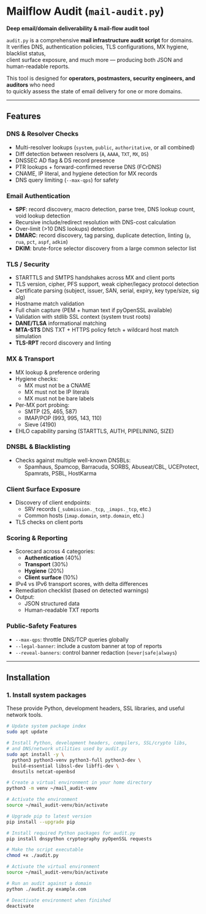 # Mailflow Audit (`mail-audit.py`)

**Deep email/domain deliverability & mail-flow audit tool**

`audit.py` is a comprehensive **mail infrastructure audit script** for domains.  
It verifies DNS, authentication policies, TLS configurations, MX hygiene, blacklist status,  
client surface exposure, and much more — producing both JSON and human-readable reports.

This tool is designed for **operators, postmasters, security engineers, and auditors** who need  
to quickly assess the state of email delivery for one or more domains.

---

## Features

### DNS & Resolver Checks
- Multi-resolver lookups (`system`, `public`, `authoritative`, or all combined)
- Diff detection between resolvers (`A`, `AAAA`, `TXT`, `MX`, `DS`)
- DNSSEC AD flag & DS record presence
- PTR lookups + forward-confirmed reverse DNS (FCrDNS)
- CNAME, IP literal, and hygiene detection for MX records
- DNS query limiting (`--max-qps`) for safety

### Email Authentication
- **SPF**: record discovery, macro detection, parse tree, DNS lookup count, void lookup detection
- Recursive include/redirect resolution with DNS-cost calculation
- Over-limit (>10 DNS lookups) detection
- **DMARC**: record discovery, tag parsing, duplicate detection, linting (`p`, `rua`, `pct`, `aspf`, `adkim`)
- **DKIM**: brute-force selector discovery from a large common selector list

### TLS / Security
- STARTTLS and SMTPS handshakes across MX and client ports
- TLS version, cipher, PFS support, weak cipher/legacy protocol detection
- Certificate parsing (subject, issuer, SAN, serial, expiry, key type/size, sig alg)
- Hostname match validation
- Full chain capture (PEM + human text if pyOpenSSL available)
- Validation with stdlib SSL context (system trust roots)
- **DANE/TLSA** informational matching
- **MTA-STS** DNS TXT + HTTPS policy fetch + wildcard host match simulation
- **TLS-RPT** record discovery and linting

### MX & Transport
- MX lookup & preference ordering
- Hygiene checks:
  - MX must not be a CNAME
  - MX must not be IP literals
  - MX must not be bare labels
- Per-MX port probing:
  - SMTP (25, 465, 587)
  - IMAP/POP (993, 995, 143, 110)
  - Sieve (4190)
- EHLO capability parsing (STARTTLS, AUTH, PIPELINING, SIZE)

### DNSBL & Blacklisting
- Checks against multiple well-known DNSBLs:
  - Spamhaus, Spamcop, Barracuda, SORBS, Abuseat/CBL, UCEProtect, Spamrats, PSBL, HostKarma

### Client Surface Exposure
- Discovery of client endpoints:
  - SRV records (`_submission._tcp`, `_imaps._tcp`, etc.)
  - Common hosts (`imap.domain`, `smtp.domain`, etc.)
- TLS checks on client ports

### Scoring & Reporting
- Scorecard across 4 categories:
  - **Authentication** (40%)
  - **Transport** (30%)
  - **Hygiene** (20%)
  - **Client surface** (10%)
- IPv4 vs IPv6 transport scores, with delta differences
- Remediation checklist (based on detected warnings)
- Output:
  - JSON structured data
  - Human-readable TXT reports

### Public-Safety Features
- `--max-qps`: throttle DNS/TCP queries globally
- `--legal-banner`: include a custom banner at top of reports
- `--reveal-banners`: control banner redaction (`never|safe|always`)

---

## Installation

### 1. Install system packages

These provide Python, development headers, SSL libraries, and useful network tools.

```bash
# Update system package index
sudo apt update

# Install Python, development headers, compilers, SSL/crypto libs,
# and DNS/network utilities used by audit.py
sudo apt install -y \
  python3 python3-venv python3-full python3-dev \
  build-essential libssl-dev libffi-dev \
  dnsutils netcat-openbsd

# Create a virtual environment in your home directory
python3 -m venv ~/mail_audit-venv

# Activate the environment
source ~/mail_audit-venv/bin/activate

# Upgrade pip to latest version
pip install --upgrade pip

# Install required Python packages for audit.py
pip install dnspython cryptography pyOpenSSL requests

# Make the script executable
chmod +x ./audit.py

# Activate the virtual environment
source ~/mail_audit-venv/bin/activate

# Run an audit against a domain
python ./audit.py example.com

# Deactivate environment when finished
deactivate
```
